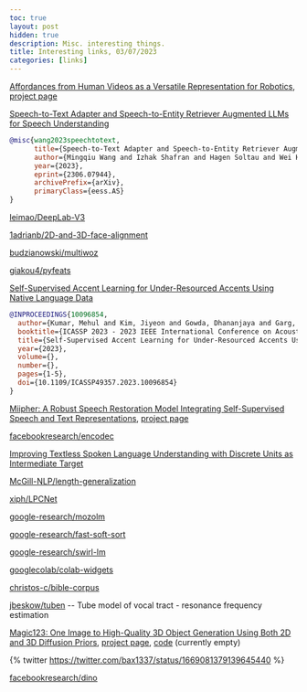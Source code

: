 ```yaml
---
toc: true
layout: post
hidden: true
description: Misc. interesting things.
title: Interesting links, 03/07/2023
categories: [links]
---
```


[Affordances from Human Videos as a Versatile Representation for Robotics](https://arxiv.org/abs/2304.08488), [project page](https://robo-affordances.github.io/)

[Speech-to-Text Adapter and Speech-to-Entity Retriever Augmented LLMs for Speech Understanding](https://arxiv.org/abs//2306.07944)

```bibtex
@misc{wang2023speechtotext,
      title={Speech-to-Text Adapter and Speech-to-Entity Retriever Augmented LLMs for Speech Understanding}, 
      author={Mingqiu Wang and Izhak Shafran and Hagen Soltau and Wei Han and Yuan Cao and Dian Yu and Laurent El Shafey},
      year={2023},
      eprint={2306.07944},
      archivePrefix={arXiv},
      primaryClass={eess.AS}
}
```

[leimao/DeepLab-V3](https://github.com/leimao/DeepLab-V3)

[1adrianb/2D-and-3D-face-alignment](https://github.com/1adrianb/2D-and-3D-face-alignment)

[budzianowski/multiwoz](https://github.com/budzianowski/multiwoz)

[giakou4/pyfeats](https://github.com/giakou4/pyfeats)

[Self-Supervised Accent Learning for Under-Resourced Accents Using Native Language Data](https://ieeexplore.ieee.org/abstract/document/10096854)

```bibtex
@INPROCEEDINGS{10096854,
  author={Kumar, Mehul and Kim, Jiyeon and Gowda, Dhananjaya and Garg, Abhinav and Kim, Chanwoo},
  booktitle={ICASSP 2023 - 2023 IEEE International Conference on Acoustics, Speech and Signal Processing (ICASSP)}, 
  title={Self-Supervised Accent Learning for Under-Resourced Accents Using Native Language Data}, 
  year={2023},
  volume={},
  number={},
  pages={1-5},
  doi={10.1109/ICASSP49357.2023.10096854}
}
```

[Miipher: A Robust Speech Restoration Model Integrating Self-Supervised Speech and Text Representations](https://arxiv.org/abs/2303.01664), [project page](https://google.github.io/df-conformer/miipher/)

[facebookresearch/encodec](https://github.com/facebookresearch/encodec)

[Improving Textless Spoken Language Understanding with Discrete Units as Intermediate Target](https://arxiv.org/abs/2305.18096)

[McGill-NLP/length-generalization](https://github.com/McGill-NLP/length-generalization)

[xiph/LPCNet](https://github.com/xiph/LPCNet)

[google-research/mozolm](https://github.com/google-research/mozolm)

[google-research/fast-soft-sort](https://github.com/google-research/fast-soft-sort)

[google-research/swirl-lm](https://github.com/google-research/swirl-lm)

[googlecolab/colab-widgets](https://github.com/googlecolab/colab-widgets)

[christos-c/bible-corpus](https://github.com/christos-c/bible-corpus)

[jbeskow/tuben](https://github.com/jbeskow/tuben) -- Tube model of vocal tract - resonance frequency estimation

[Magic123: One Image to High-Quality 3D Object Generation Using Both 2D and 3D Diffusion Priors](https://arxiv.org/abs//2306.17843), [project page](https://guochengqian.github.io/project/magic123/), [code](https://github.com/guochengqian/Magic123) (currently empty)

{% twitter https://twitter.com/bax1337/status/1669081379139645440 %}

[facebookresearch/dino](https://github.com/facebookresearch/dino)
